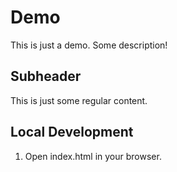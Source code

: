 # Demo

This is just a demo.
Some description!

## Subheader

This is just some regular content.

## Local Development

1. Open index.html in your browser.